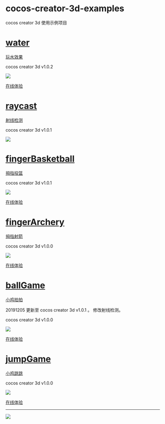 # cocos-creator-3d-examples

cocos creator 3d 使用示例项目

# [water](./water)

[玩水效果](./water)

cocos creator 3d v1.0.2  

![](./img/water.gif)

[在线体验](http://lamyoung.gitee.io/web/water)

# [raycast](./raycast)

[射线检测](https://mp.weixin.qq.com/s/ATbpJNKromv17ke1cWgDDw)

cocos creator 3d v1.0.1  

![](./img/raycast.gif)


# [fingerBasketball](./fingerBasketball)

[拇指投篮](https://mp.weixin.qq.com/s/VsbNtTL64J0xHIlhMUHCcQ)

cocos creator 3d v1.0.1  

![](./img/fingerBasketball.gif)

[在线体验](http://lamyoung.gitee.io/web/fingerBasketball)


# [fingerArchery](./fingerArchery)

[拇指射箭](https://mp.weixin.qq.com/s/ISsxM411netkEWLKi4v7XA)

cocos creator 3d v1.0.0  

![](./img/fingerArchery.gif)

[在线体验](http://lamyoung.gitee.io/web/fingerArchery)


# [ballGame](./ballGame)

[小鸡拍拍](https://mp.weixin.qq.com/s/sq_6PitkkHgDAj5bm1noPQ)

20191205 更新至 cocos creator 3d v1.0.1 。 修改射线检测。

cocos creator 3d v1.0.0  

![](./img/ballGame.gif)

[在线体验](http://lamyoung.gitee.io/web/ballGame)


# [jumpGame](./jumpGame)

[小鸡跳跳](https://mp.weixin.qq.com/s/UJK5mn8bR_pJIGZ9SaB1Zw)

cocos creator 3d v1.0.0  

![](./img/jumpGame.gif)

[在线体验](http://lamyoung.gitee.io/web/jumpGame)


---

![](./img/about.jpg)